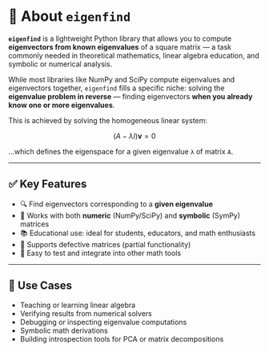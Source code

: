 # 📌 About `eigenfind`

**`eigenfind`** is a lightweight Python library that allows you to compute **eigenvectors from known eigenvalues** of a square matrix — a task commonly needed in theoretical mathematics, linear algebra education, and symbolic or numerical analysis.

While most libraries like NumPy and SciPy compute eigenvalues and eigenvectors together, `eigenfind` fills a specific niche: solving the **eigenvalue problem in reverse** — finding eigenvectors **when you already know one or more eigenvalues**.

This is achieved by solving the homogeneous linear system:

$$
(A - \lambda I)\mathbf{v} = 0
$$

…which defines the eigenspace for a given eigenvalue `λ` of matrix `A`.

---

## ✅ Key Features

* 🔍 Find eigenvectors corresponding to a **given eigenvalue**
* 📐 Works with both **numeric** (NumPy/SciPy) and **symbolic** (SymPy) matrices
* 📚 Educational use: ideal for students, educators, and math enthusiasts
* 🧠 Supports defective matrices (partial functionality)
* 🧪 Easy to test and integrate into other math tools

---

## 🚧 Use Cases

* Teaching or learning linear algebra
* Verifying results from numerical solvers
* Debugging or inspecting eigenvalue computations
* Symbolic math derivations
* Building introspection tools for PCA or matrix decompositions
